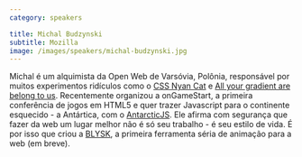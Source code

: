```yaml
---
category: speakers

title: Michal Budzynski
subtitle: Mozilla
image: /images/speakers/michal-budzynski.jpg
---
```

Michal é um alquimista da Open Web de Varsóvia, Polônia, responsável por muitos experimentos ridículos como o [CSS Nyan Cat](https://developer.mozilla.org/pl/demos/detail/css-nyan-cat) e [All your gradient are belong to us](https://demoparty.mozillalabs.com/gallery/43/al-your-gradient-are-belong-to-us). Recentemente organizou a onGameStart, a primeira conferência de jogos em HTML5 e quer trazer Javascript para o continente esquecido - a Antártica, com o [AntarcticJS](http://twitter.com/antarcticjs). Ele afirma com segurança que fazer da web um lugar melhor não é só seu trabalho - é seu estilo de vida. É por isso que criou a [BLYSK](http://bly.sk), a primeira ferramenta séria de animação para a web (em breve).